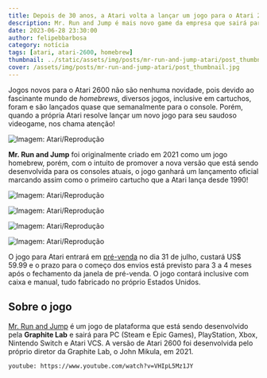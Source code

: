 ```yaml
---
title: Depois de 30 anos, a Atari volta a lançar um jogo para o Atari 2600 em cartucho!
description: Mr. Run and Jump é mais novo game da empresa que sairá para diversas plataformas, inclusive para o icônico Atari 2600!
date: 2023-06-28 23:30:00
author: felipebbarbosa
category: notícia
tags: [atari, atari-2600, homebrew]
thumbnail: ../static/assets/img/posts/mr-run-and-jump-atari/post_thumbnail.jpg
cover: /assets/img/posts/mr-run-and-jump-atari/post_thumbnail.jpg
---
```


Jogos novos para o Atari 2600 não são nenhuma novidade, pois devido ao fascinante mundo de *homebrews*, diversos jogos, inclusive em cartuchos, foram e são lançados quase que semanalmente para o console. Porém, quando a própria Atari resolve lançar um novo jogo para seu saudoso videogame, nos chama atenção!

![Imagem: Atari/Reprodução](/assets/img/posts/mr-run-and-jump-atari/mr-run-and-jump-atari.jpg)

**Mr. Run and Jump** foi originalmente criado em 2021 como um jogo homebrew, porém, com o intuito de promover a nova versão que está sendo desenvolvida para os consoles atuais, o jogo ganhará um lançamento oficial marcando assim como o primeiro cartucho que a Atari lança desde 1990! 

![Imagem: Atari/Reprodução](/assets/img/posts/mr-run-and-jump-atari/mr-run-and-jump-atari-ss1.jpg)

![Imagem: Atari/Reprodução](/assets/img/posts/mr-run-and-jump-atari/mr-run-and-jump-atari-ss2.jpg)

![Imagem: Atari/Reprodução](/assets/img/posts/mr-run-and-jump-atari/mr-run-and-jump-atari-ss3.jpg)

![Imagem: Atari/Reprodução](/assets/img/posts/mr-run-and-jump-atari/mr-run-and-jump-atari-ss4.jpg)

O jogo para Atari entrará em [pré-venda](https://atari.com/products/mr-run-and-jump-2600-limited-edition) no dia 31 de julho, custará US$ 59.99 e o prazo para o começo dos envios está previsto para 3 a 4 meses após o fechamento da janela de pré-venda. O jogo contará inclusive com caixa e manual, tudo fabricado no próprio Estados Unidos.

## Sobre o jogo

[Mr. Run and Jump](https://atari.com/products/mr-run-and-jump) é um jogo de plataforma que está sendo desenvolvido pela **Graphite Lab** e sairá para PC (Steam e Epic Games), PlayStation, Xbox, Nintendo Switch e Atari VCS. A versão de Atari 2600 foi desenvolvida pelo próprio diretor da Graphite Lab, o John Mikula, em 2021.

`youtube: https://www.youtube.com/watch?v=VHIpL5Mz1JY`
